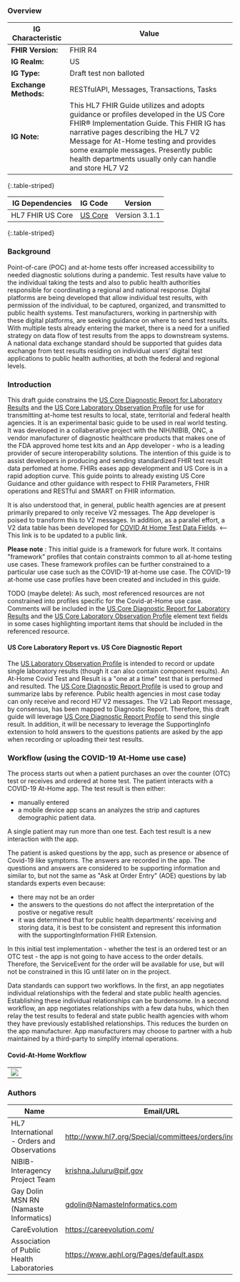 ### Overview

|IG Characteristic  | 	Value |
|------------------------------------------------------|--------------------------------------------|
|**FHIR Version:** |	FHIR R4 |
|**IG Realm:** |	US |
|**IG Type:** |	Draft test non balloted |
|**Exchange Methods:** |	RESTfulAPI, Messages, Transactions,  Tasks |
|**IG Note:** |	This HL7 FHIR Guide utilizes and adopts guidance or profiles developed in the US Core FHIR&reg; Implementation Guide. This FHIR IG has narrative pages describing the HL7 V2 Message for At-Home testing and provides some example messages. Presently public health departments usually only can handle and store HL7 V2|
{:.table-striped}

|IG Dependencies         |  IG Code     	| Version                  	|
|----------------------------------|-------------------------|---------------|
| HL7 FHIR US Core           	|  [US Core](https://www.hl7.org/fhir/us/core/)            	| Version 3.1.1|
{:.table-striped}


### Background

Point-of-care (POC) and at-home tests offer increased accessibility to needed diagnostic solutions during a pandemic. Test results have value to the individual taking the tests and also to public health authorities responsible for coordinating a regional and national response. Digital platforms are being developed that allow individual test results, with permission of the individual, to be captured, organized, and transmitted to public health systems. Test manufacturers, working in partnership with these digital platforms, are seeking guidance on where to send test results. With multiple tests already entering the market, there is a need for a unified strategy on data flow of test results from the apps to downstream systems. A national data exchange standard should be supported that guides data exchange from test results residing on individual users’ digital test applications to public health authorities, at both the federal and regional levels.  

### Introduction

This draft guide constrains the [US Core Diagnostic Report for Laboratory Results](http://hl7.org/fhir/us/core/StructureDefinition/us-core-diagnosticreport-lab) and the  [US Core Laboratory Observation Profile](http://hl7.org/fhir/us/core/StructureDefinition/us-core-observation-lab) for use for transmitting at-home test results to local, state, territorial and federal health agencies. It is an experimental basic guide to be used in real world testing. It was developed in a collaberative project with the NIH/NIBIB, ONC, a vendor manufacturer of diagnostic healthcare products that makes one of the FDA approved home test kits and an App developer - who is a leading provider of secure interoperability solutions. The intention of this guide is to assist developers in producing and sending standardized FHIR test result data perfomed at home. FHIRs eases app development and US Core is in a rapid adoption curve. This guide points to already existing US Core Guidance and other guidance with respect to FHIR Parameters, FHIR operations and RESTful and SMART on FHIR information.

It is also understood that, in general, public health agencies are at present primarily prepared to only receive V2 messages. The App developer is poised to transform this to V2 messages. In addition, as a parallel effort, a V2 data table has been developed for [COVID At Home Test Data Fields](https://nih.sharepoint.com/sites/NIBIB-InteragencyCOVIDTestResultDataFlow/SitePages/COVID-At-Home-Test-Data-Fields.aspx). <-- This link is to be updated to a public link.

**Please note** : This initial guide is a framework for future work. It contains "framework" profiles that contain constraints common to all at-home testing use cases. These framework profiles can be further constrained to a particular use case such as the COVID-19 at-home use case. The COVID-19 at-home use case profiles have been created and included in this guide.

TODO (maybe delete): As such, most referenced resources are not constrained into profiles specific for the Covid-at-Home use case. Comments will be included in the [US Core Diagnostic Report for Laboratory Results](http://hl7.org/fhir/us/core/StructureDefinition/us-core-diagnosticreport-lab) and the  [US Core Laboratory Observation Profile](http://hl7.org/fhir/us/core/StructureDefinition/us-core-observation-lab) element text fields in some cases highlighting important items that should be included in the referenced resource.

#### US Core Laboratory Report vs. US Core Diagnostic Report

The [US Laboratory Observation Profile](http://hl7.org/fhir/us/core/StructureDefinition/us-core-observation-lab) is intended to record or update single laboratory results (though it can also contain component results). An At-Home Covid Test and Result is a "one at a time" test that is performed and resulted.  The [US Core Diagnostic Report Profile](http://hl7.org/fhir/us/core/StructureDefinition/us-core-diagnosticreport-lab) is used to group and summarize labs by reference. Public health agencies in most case today can only receive and record Hl7 V2 messages. The V2 Lab Report message, by consensus, has been mapped to Diagnostic Report. Therefore, this draft guide will leverage [US Core Diagnostic Report Profile](http://hl7.org/fhir/us/core/StructureDefinition/us-core-diagnosticreport-lab) to send this single result. In addition, it will be necessary to leverage the SupportingInfo extension to hold answers to the questions patients are asked by the app when recording or uploading their test results.

### Workflow (using the COVID-19 At-Home use case)

The process starts out when a patient purchases an over the counter (OTC) test or receives and ordered at home test. The patient interacts with a COVID-19 At-Home app. The test result is then either:
* manually entered
* a mobile device app scans an analyzes the strip and captures demographic patient data.

A single patient may run more than one test. Each test result is a new interaction with the app.

The patient is asked questions by the app, such as presence or absence of Covid-19 like symptoms. The answers are recorded in the app. The questions and answers are considered to be supporting information and similar to, but not the same as "Ask at Order Entry" (AOE) questions by lab standards experts even because:
* there may not be an order
* the answers to the questions do not affect the interpretation of the postive or negative result
* it was determined that for public health departments' receiving and storing data, it is best to be consistent and represent this information with the supportingInformation FHIR Extension.

In this initial test implementation - whether the test is an ordered test or an OTC test - the app is not going to have access to the order details. Therefore, the ServiceEvent for the order will be available for use, but will not be constrained in this IG until later on in the project.

Data standards can support two workflows. In the first, an app negotiates individual relationships with the federal and state public health agencies. Establishing these individual relationships can be burdensome. In a second workflow, an app negotiates relationships with a few data hubs, which then relay the test results to federal and state public health agencies with whom they have previously established relationships. This reduces the burden on the app manufacturer. App manufacturers may choose to partner with a hub maintained by a third-party to simplify internal operations. 

#### Covid-At-Home Workflow
<table><tr><td><img src="CovidAtHomeworkflow.png" /></td></tr></table>



### Authors

<table>
<thead>
<tr>
<th>Name</th>
<th>Email/URL</th>
</tr>
</thead>
<tbody>
<tr>
<td>HL7 International - Orders and Observations</td>
<td><a href="http://www.hl7.org/Special/committees/orders/index.cfm" target="_new">http://www.hl7.org/Special/committees/orders/index.cfm</a></td>
</tr>
<tr>
<td>NIBIB-Interagency Project Team</td>
<td><a href="mailto:krishna.Juluru@pif.gov">krishna.Juluru@pif.gov</a></td>
</tr>
<tr>
<td>Gay Dolin MSN RN (Namaste Informatics)</td>
<td><a href="mailto:gdolin@NamasteInformatics.com">gdolin@NamasteInformatics.com</a></td>
</tr>
<tr>
<td>CareEvolution</td>
<td><a href="https://careevolution.com/" target="_new">https://careevolution.com/</a></td>
</tr>
<tr>
<td>Association of Public Health Laboratories</td>
<td><a href="https://www.aphl.org/Pages/default.aspx" target="_new">https://www.aphl.org/Pages/default.aspx</a></td>
</tr>
</tbody>
</table>


